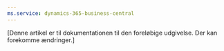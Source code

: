 ```yaml
---
ms.service: dynamics-365-business-central
---
```

[Denne artikel er til dokumentationen til den foreløbige udgivelse. Der kan forekomme ændringer.]